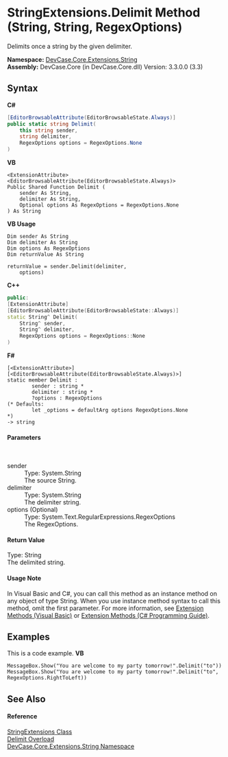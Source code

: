# StringExtensions.Delimit Method (String, String, RegexOptions)
 

Delimits once a string by the given delimiter.

**Namespace:**&nbsp;<a href="N_DevCase_Core_Extensions_String">DevCase.Core.Extensions.String</a><br />**Assembly:**&nbsp;DevCase.Core (in DevCase.Core.dll) Version: 3.3.0.0 (3.3)

## Syntax

**C#**<br />
``` C#
[EditorBrowsableAttribute(EditorBrowsableState.Always)]
public static string Delimit(
	this string sender,
	string delimiter,
	RegexOptions options = RegexOptions.None
)
```

**VB**<br />
``` VB
<ExtensionAttribute>
<EditorBrowsableAttribute(EditorBrowsableState.Always)>
Public Shared Function Delimit ( 
	sender As String,
	delimiter As String,
	Optional options As RegexOptions = RegexOptions.None
) As String
```

**VB Usage**<br />
``` VB Usage
Dim sender As String
Dim delimiter As String
Dim options As RegexOptions
Dim returnValue As String

returnValue = sender.Delimit(delimiter, 
	options)
```

**C++**<br />
``` C++
public:
[ExtensionAttribute]
[EditorBrowsableAttribute(EditorBrowsableState::Always)]
static String^ Delimit(
	String^ sender, 
	String^ delimiter, 
	RegexOptions options = RegexOptions::None
)
```

**F#**<br />
``` F#
[<ExtensionAttribute>]
[<EditorBrowsableAttribute(EditorBrowsableState.Always)>]
static member Delimit : 
        sender : string * 
        delimiter : string * 
        ?options : RegexOptions 
(* Defaults:
        let _options = defaultArg options RegexOptions.None
*)
-> string 

```


#### Parameters
&nbsp;<dl><dt>sender</dt><dd>Type: System.String<br />The source String.</dd><dt>delimiter</dt><dd>Type: System.String<br />The delimiter string.</dd><dt>options (Optional)</dt><dd>Type: System.Text.RegularExpressions.RegexOptions<br />The RegexOptions.</dd></dl>

#### Return Value
Type: String<br />The delimited string.

#### Usage Note
In Visual Basic and C#, you can call this method as an instance method on any object of type String. When you use instance method syntax to call this method, omit the first parameter. For more information, see <a href="https://docs.microsoft.com/dotnet/visual-basic/programming-guide/language-features/procedures/extension-methods">Extension Methods (Visual Basic)</a> or <a href="https://docs.microsoft.com/dotnet/csharp/programming-guide/classes-and-structs/extension-methods">Extension Methods (C# Programming Guide)</a>.

## Examples
This is a code example. 
**VB**<br />
``` VB
MessageBox.Show("You are welcome to my party tomorrow!".Delimit("to"))
MessageBox.Show("You are welcome to my party tomorrow!".Delimit("to", RegexOptions.RightToLeft))
```


## See Also


#### Reference
<a href="T_DevCase_Core_Extensions_String_StringExtensions">StringExtensions Class</a><br /><a href="Overload_DevCase_Core_Extensions_String_StringExtensions_Delimit">Delimit Overload</a><br /><a href="N_DevCase_Core_Extensions_String">DevCase.Core.Extensions.String Namespace</a><br />